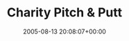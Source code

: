 ---
title:		"Charity Pitch & Putt"
type:		"photos"
mediatype:		"upload"
location:		"Howth, Ireland"
date:		"2005-08-13 20:08:07+00:00"
album:		"people"
filename:		"pppb.md"
series:		"candid"
cl_public_id:		"people/pppb"
cl_version:		1497005530
format:		"tiff"
bytes:		2772000
width:		1920
height:		1440
colours:
- "#1B1B1B"
- "#767676"
- "#D8D8D8"
- "#949594"
- "#B8B9B8"
exposure_mode:		"Auto"
program:		"Program AE"
aperture:		"3.2"
focal_length:		"7.8 mm"
iso:		"200"
shutter_speed:		"1/181"
metering:		"Multi-segment"
flash:		"Off, Did not fire"
white_balance:		"Auto"
colour_temp:		"No colour temperature"
has_crop:		"No"
orientation:		"Horizontal (normal)"
camera_model:		"FinePix S602 ZOOM"
lens_info:		"No lens info"
artist: "Matt Finucane"
x_resolution:		"72"
y_resolution:		"72"
---